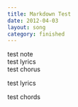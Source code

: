 ```yaml
---
title: Markdown Test
date: 2012-04-03
layout: song
category: finished
---
```

<div class="notes">
test note
</div>
test lyrics

<div class="chorus">
test chorus
</div>

test lyrics

<div class="chords">
test chords
</div>